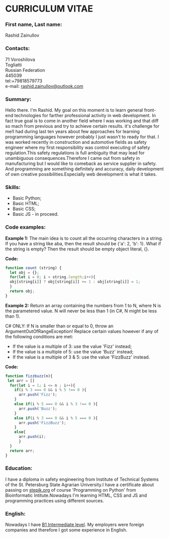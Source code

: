 # CURRICULUM VITAE

### First name, Last name:   
Rashid Zainullov

### Contacts:
71 Voroshilova  
Togliatti  
Russian Federation   
445039   
tel:+79818579773  
e-mail: rashid.zainullov@outlook.com

### Summary:
Hello there. I'm Rashid. My  goal on this moment is to learn general front-end technologies for farther professional activity in web development. In fact true goal is to come in another field where I was working and  that diff so mach from previous and try to achieve certain results. it's challenge for me!I had during last ten years about few approaches for learning programming languages however probably I just wasn't to ready for that.
I was worked recently in construction and automotive fields as safety engineer where my first responsibility was control executing of safety regulation.This safety regulations is full ambiguity that may lead for unambiguous consequences.Therefore I came out from safety in manufacturing but I would like to comeback as service supplier in safety. And programming are  something definitely and accuracy, daily development of own creative possibilities.Especially web development is what it takes.

### Skills: 
* Basic Python;
* Basic HTML;
* Basic CSS;
* Basic JS - in proceed.

### Code examples:

**Example 1:**
The main idea is to count all the occurring characters in a string. If you have a string like aba, then the result should be {'a': 2, 'b': 1}.
What if the string is empty? Then the result should be empty object literal, {}.

**Code:**
````````javascript
function count (string) {  
  let obj = {};
  for(let i = 0; i < string.length;i++){
  obj[string[i]] ? obj[string[i]] += 1 : obj[string[i]] = 1;
  }
  return obj;
}
`````````````````
**Example 2:**
Return an array containing the numbers from 1 to N, where N is the parametered value. N will never be less than 1 (in C#, N might be less than 1).

C# ONLY: If N is smaller than or equal to 0, throw an ArgumentOutOfRangeException!
Replace certain values however if any of the following conditions are met:

* If the value is a multiple of 3: use the value 'Fizz' instead;
* If the value is a multiple of 5: use the value 'Buzz' instead;
* If the value is a multiple of 3 & 5: use the value 'FizzBuzz' instead.

**Code:**
````````javascript
function fizzbuzz(n){
 let arr = []
  for(let i = 1; i <= n ; i++){
    if(i % 3 === 0 && i % 5 !== 0 ){
      arr.push('Fizz');
    }  
    else if(i % 5 === 0 && i % 3 !== 0 ){
      arr.push('Buzz');
    }
    else if(i % 3 === 0 && i % 5 === 0 ){
      arr.push('FizzBuzz');
    }
    else{
      arr.push(i);
      }
  }
  return arr;
}
`````````````````
### Education:
I have a diploma in safety engineering from Institute of Technical Systems of the St. Petersburg State Agrarian University.I have a certificate about passing on [stepik.org](https://stepik.org/course/67/promo) of course 'Programming on Python' from Bioinformatic Intitute.Nowadays I'm learning HTML, CSS and JS and programming practices using different sources.
### English:
Nowadays I have [B1 Intermediate level](https://www.efset.org/cert/kMRWZR).  My employers were foreign companies and therefore I got some experience in English.
